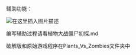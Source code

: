 
﻿辅助功能：

![在这里插入图片描述](https://img-blog.csdnimg.cn/4df68d6614cc417f8a3b8b5499d8bbfc.png?)


编写辅助过程请看植物大战僵尸初探.md

破解版和原始游戏程序在Plants_Vs_Zombies文件夹中




